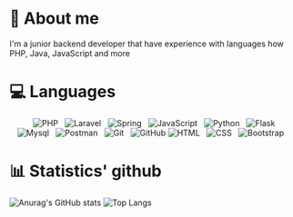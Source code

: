 # 🎯 About me

I'm a junior backend developer that have experience with languages how PHP, Java, JavaScript and more


# 💻 Languages

<p align="center">
  <img src="" alt="" />&nbsp;&nbsp;
  <img src="https://img.shields.io/badge/PHP-777BB4?style=for-the-badge&logo=php&logoColor=white" alt="PHP" />&nbsp;&nbsp;
  <img src="https://img.shields.io/badge/Laravel-FF2D20.svg?style=for-the-badge&logo=Laravel&logoColor=white" alt="Laravel" />&nbsp;&nbsp;
  <img src="https://img.shields.io/badge/Spring-6DB33F.svg?style=for-the-badge&logo=Spring&logoColor=white" alt="Spring" />&nbsp;&nbsp;
  <img src="https://img.shields.io/badge/JavaScript-323330?style=for-the-badge&logo=javascript&logoColor=F7DF1E" alt="JavaScript" />&nbsp;&nbsp;
  <img src="https://img.shields.io/badge/Python-3776AB.svg?style=for-the-badge&logo=Python&logoColor=white" alt="Python" />&nbsp;&nbsp;
  <img src="https://img.shields.io/badge/Flask-000000.svg?style=for-the-badge&logo=Flask&logoColor=white" alt="Flask" />&nbsp;&nbsp;
  <img src="https://img.shields.io/badge/MySQL-4479A1.svg?style=for-the-badge&logo=MySQL&logoColor=white" alt="Mysql" />&nbsp;&nbsp;
  <img src="https://img.shields.io/badge/Postman-FF6C37.svg?style=for-the-badge&logo=Postman&logoColor=white" alt="Postman" />&nbsp;&nbsp;
  <img src="https://img.shields.io/badge/Git-F05032?style=for-the-badge&logo=git&logoColor=white" alt="Git" />&nbsp;&nbsp;
  <img src="https://img.shields.io/badge/github%20-%23000.svg?&style=for-the-badge&logo=github&logoColor=white" alt="GitHub" />
  <img src="https://img.shields.io/badge/HTML5-E34F26?style=for-the-badge&logo=html5&logoColor=white" alt="HTML" />&nbsp;&nbsp;
  <img src="https://img.shields.io/badge/CSS3-1572B6?style=for-the-badge&logo=css3&logoColor=white" alt="CSS" />&nbsp;&nbsp;
  <img src="https://img.shields.io/badge/Bootstrap-7952B3.svg?style=for-the-badge&logo=Bootstrap&logoColor=white" alt="Bootstrap" />&nbsp;&nbsp;
</p>


# 📊 Statistics' github

<p align="center">
  
  ![Anurag's GitHub stats](https://github-readme-stats.vercel.app/api?username=AngelPrz008a&show_icons=true&theme=chartreuse-dark&hide=contribs)
  ![Top Langs](https://github-readme-stats.vercel.app/api/top-langs/?username=AngelPrz008a&theme=chartreuse-dark&layout=compact)
  
</p>
